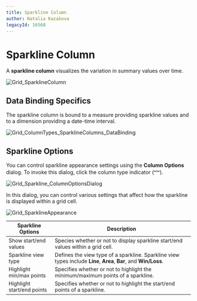 ```yaml
---
title: Sparkline Column
author: Natalia Kazakova
legacyId: 16568
---
```

# Sparkline Column
A **sparkline column** visualizes the variation in summary values over time.

![Grid_SparklineColumn](../../../../../images/img21665.png)

## Data Binding Specifics
The sparkline column is bound to a measure providing sparkline values and to a dimension providing a date-time interval.

![Grid_ColumnTypes_SparklineColumns_DataBinding](../../../../../images/img21666.png)

## Sparkline Options
You can control sparkline appearance settings using the **Column Options** dialog. To invoke this dialog, click the column type indicator (![Grid_ColumnTypeIndicators_SparklineColumn](../../../../../images/img21673.png)).

![Grid_Sparkline_ColumnOptionsDialog](../../../../../images/img21674.png)

In this dialog, you can control various settings that affect how the sparkline is displayed within a grid cell.

![Grid_SparklineAppearance](../../../../../images/img21675.png)

| Sparkline Options | Description |
|---|---|
| Show start/end values | Species whether or not to display sparkline start/end values within a grid cell. |
| Sparkline view type | Defines the view type of a sparkline. Sparkline view types include **Line**, **Area**, **Bar**, and **Win/Loss**. |
| Highlight min/max points | Specifies whether or not to highlight the minimum/maximum points of a sparkline. |
| Highlight start/end points | Specifies whether or not to highlight the start/end points of a sparkline. |